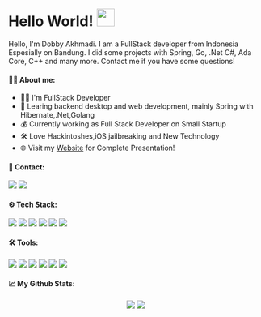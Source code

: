 # Hello World! <img src="https://github.com/mikigal/mikigal/blob/master/hi.gif" width="35px" />


Hello, I'm Dobby Akhmadi. I am a FullStack developer from Indonesia Espesially on Bandung. I did some projects with Spring, Go, .Net C#, Ada Core, C++ and many more. Contact me if you have some questions!

#### 👨‍💼 About me:
- 👨‍💻 I'm FullStack Developer
- 📖 Learing backend desktop and web development, mainly Spring with Hibernate,.Net,Golang
- 💰 Currently working as Full Stack Developer on Small Startup
- 🛠️ Love Hackintoshes,iOS jailbreaking and New Technology
- 🌐 Visit my [Website](https://google.com/) for Complete Presentation!

#### 📨 Contact:
[<img src="https://img.shields.io/badge/website-%234285F4.svg?&style=for-the-badge&logo=safari&logoColor=white" />](https://mikigal.pl/)
[<img src="https://img.shields.io/badge/mail-%23D14836.svg?&style=for-the-badge&logo=gmail&logoColor=white" />](mailto:dobby.akhmadi@gmail.com)


#### ⚙️ Tech Stack:
[<img src="https://img.shields.io/badge/java%20-%23007396.svg?&style=for-the-badge&logo=java&logoColor=white" />](https://docs.oracle.com/en/java/)
[<img src="https://img.shields.io/badge/spring%20-%236DB33F.svg?&style=for-the-badge&logo=spring&logoColor=white" />](https://spring.io/)
[<img src="https://img.shields.io/badge/hibernate%20-%236DB33F.svg?&style=for-the-badge&logo=spring&logoColor=white" />](https://hibernate.org/)
[<img src="https://img.shields.io/badge/go%20-%2300ADD8.svg?&style=for-the-badge&logo=go&logoColor=white" />](https://golang.org/)
[<img src="https://img.shields.io/badge/mysql-%234479A1.svg?&style=for-the-badge&logo=mysql&logoColor=white" />](https://www.mysql.com/)
[<img src="https://img.shields.io/badge/redis%20-%23DC382D.svg?&style=for-the-badge&logo=redis&logoColor=white" />](https://redis.io/)

#### 🛠️ Tools:
[<img src="https://img.shields.io/badge/mac%20-%23343739.svg?&style=for-the-badge&logo=apple&logoColor=white" />](https://www.apple.com/macos/catalina/)
[<img src="https://img.shields.io/badge/linux%20-%23A81D33.svg?&style=for-the-badge&logo=linux&logoColor=white" />](https://www.debian.org/index.pl.html)
[<img src="https://img.shields.io/badge/jetbrains%20-%236F02B5.svg?&style=for-the-badge&logo=jetbrains&logoColor=white" />](https://www.jetbrains.com/)
[<img src="https://img.shields.io/badge/intellij_idea%20-%23007396.svg?&style=for-the-badge&logo=intellij-idea&logoColor=white" />](https://www.jetbrains.com/idea/)
[<img src="https://img.shields.io/badge/postman%20-%23FF6C37.svg?&style=for-the-badge&logo=postman&logoColor=white" />](https://www.postman.com/)
[<img src="https://img.shields.io/badge/git%20-%23181717.svg?&style=for-the-badge&logo=github&logoColor=white" />](https://github.com/)

#### 📈 My Github Stats:
<div align="center">
  <img src="https://github-readme-stats.vercel.app/api?username=DobbyAkhmadi&show_icons=true&theme=radical&line_height=24&count_private=true" />
  <img src="https://github-readme-stats.vercel.app/api/top-langs/?username=DobbyAkhmadi&theme=radical&layout=compact" />
</div>
